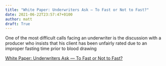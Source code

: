```yaml
---
title: "White Paper: Underwriters Ask — To Fast or Not to Fast?"
date: 2021-06-22T23:57:47+0100
author: matt
draft: True
---
```

One of the most difficult calls facing an underwriter is the discussion with a producer who insists that his client has been unfairly rated due to an improper fasting time prior to blood drawing

[ White Paper: Underwriters Ask — To Fast or Not to Fast? ]( https://www.examone.com/wp-content/uploads/2016/11/To-Fast-or-Not-to-Fast-072116.pdf )
